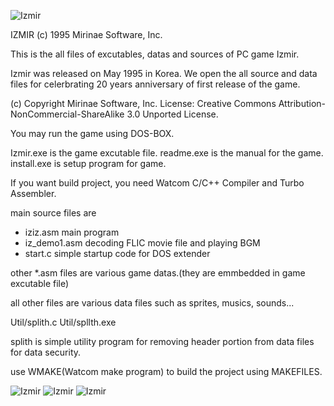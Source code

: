 
![Izmir](izmira.jpg)

IZMIR (c) 1995 Mirinae Software, Inc. 

This is the all files of excutables, datas and sources of PC game Izmir.

Izmir was released on May 1995 in Korea.
We open the all source and data files for celerbrating 20 years anniversary of first release of the game.

(c) Copyright Mirinae Software, Inc.
License: Creative Commons Attribution-NonCommercial-ShareAlike 3.0 Unported License.


You may run the game using DOS-BOX.

Izmir.exe is the game excutable file.
readme.exe is the manual for the game.
install.exe is setup program for game.

If you want build project, you need Watcom C/C++ Compiler and Turbo Assembler.

main source files are 

* iziz.asm             main program
* iz_demo1.asm         decoding FLIC movie file and playing BGM
* start.c              simple startup code for DOS extender

other *.asm files are various game datas.(they are emmbedded in game excutable file) 

all other files are various data files such as sprites, musics, sounds...


Util/splith.c
Util/spllth.exe

splith is simple utility program for removing header portion from data files for data security.

use WMAKE(Watcom make program) to build the project using MAKEFILES.

![Izmir](Izmir1.jpg) ![Izmir](izmir2.png) ![Izmir](Izmir3.jpg)
